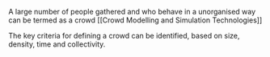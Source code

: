 A large number of people gathered and who behave in a unorganised way can be termed as a crowd [[Crowd Modelling and Simulation Technologies]]

The key criteria for defining a crowd can be identified, based on size, density, time and collectivity.